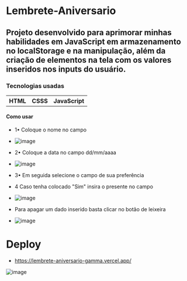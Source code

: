 # Lembrete-Aniversario

## Projeto desenvolvido para aprimorar minhas habilidades em JavaScript em armazenamento no localStorage e na  manipulação, além da criação de elementos na tela com os valores inseridos nos inputs do usuário.

### Tecnologias usadas 

<table>
  <tr>
    <th>HTML</th>
    <th>CSSS</th>
    <th>JavaScript</th>
  </tr>
</table>

#### Como usar 

+ 1• Coloque o nome no campo
+ ![image](https://github.com/CaioColli/Lembrete_Aniversario/assets/110783734/798247b5-122b-42ee-bb60-f49f472146cf)
+ 2• Coloque a data no campo dd/mm/aaaa
+ ![image](https://github.com/CaioColli/Lembrete_Aniversario/assets/110783734/d4bf43fe-c84e-4e8f-8554-ef206dc84465)
+ 3• Em seguida selecione o campo de sua preferência
+ 4  Caso tenha colocado "Sim" insira o presente no campo
+ ![image](https://github.com/CaioColli/Lembrete_Aniversario/assets/110783734/e58c5312-acc8-4d61-be48-1c4eab3814d1)

+ Para apagar um dado inserido basta clicar no botão de leixeira
+ ![image](https://github.com/CaioColli/Lembrete_Aniversario/assets/110783734/3673b165-0efa-4c42-b8b4-46ba83976a36)


# Deploy 
- https://lembrete-aniversario-gamma.vercel.app/

![image](https://github.com/CaioColli/Lembrete_Aniversario/assets/110783734/03359ceb-8b60-4c9c-9186-b36b6dde1f33)
